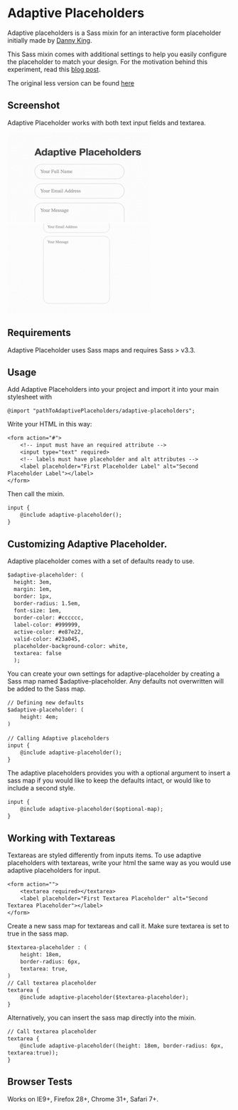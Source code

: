 Adaptive Placeholders
====================

Adaptive placeholders is a Sass mixin for an interactive form placeholder initially made by [Danny King](https://twitter.com/dannykingme). 

This Sass mixin comes with additional settings to help you easily configure the placeholder to match your design. For the motivation behind this experiment, read this [blog post](). 

The original less version can be found [here](http://codepen.io/dannykingme/pen/IvFuB)

## Screenshot 

Adaptive Placeholder works with both text input fields and textarea. 

![Adaptive Placeholders Input Demo](screenshots/input.gif "Adaptive Placeholders Input Demo")
![Adaptive Placeholders Textarea Demo](screenshots/textarea.gif "Adaptive Placeholders Textarea Demo")

## Requirements 

Adaptive Placeholder uses Sass maps and requires Sass > v3.3. 

## Usage 

Add Adaptive Placeholders into your project and import it into your main stylesheet with 

    @import "pathToAdaptivePlaceholders/adaptive-placeholders"; 

Write your HTML in this way: 

    <form action="#">
        <!-- input must have an required attribute -->
        <input type="text" required>
        <!-- labels must have placeholder and alt attributes -->
        <label placeholder="First Placeholder Label" alt="Second Placeholder Label"></label>
    </form>

Then call the mixin. 

    input {
        @include adaptive-placeholder();
    }

## Customizing Adaptive Placeholder. 

Adaptive placeholder comes with a set of defaults ready to use. 

    $adaptive-placeholder: (
      height: 3em,
      margin: 1em,
      border: 1px,
      border-radius: 1.5em,
      font-size: 1em,
      border-color: #cccccc,
      label-color: #999999,
      active-color: #e87e22,
      valid-color: #23a045,
      placeholder-background-color: white,
      textarea: false
      );

You can create your own settings for adaptive-placeholder by creating a Sass map named $adaptive-placeholder. Any defaults not overwritten will be added to the Sass map. 

    // Defining new defaults
    $adaptive-placeholder: (
        height: 4em; 
    )

    // Calling Adaptive placeholders
    input {
        @include adaptive-placeholder(); 
    }

The adaptive placeholders provides you with a optional argument to insert a sass map if you would like to keep the defaults intact, or would like to include a second style. 

    input {
        @include adaptive-placeholder($optional-map); 
    }

## Working with Textareas 

Textareas are styled differently from inputs items. To use adaptive placeholders with textareas, write your html the same way as you would use adaptive placeholders for input. 

    <form action="">
        <textarea required></textarea>
        <label placeholder="First Textarea Placeholder" alt="Second Textarea Placeholder"></label>
    </form>

Create a new sass map for textareas and call it. Make sure textarea is set to true in the sass map. 

    $textarea-placeholder : (
        height: 18em, 
        border-radius: 6px,
        textarea: true, 
    )
    // Call textarea placeholder 
    textarea {
        @include adaptive-placeholder($textarea-placeholder); 
    }

Alternatively, you can insert the sass map directly into the mixin. 

    // Call textarea placeholder 
    textarea {
        @include adaptive-placeholder((height: 18em, border-radius: 6px, textarea:true)); 
    }

## Browser Tests

Works on IE9+, Firefox 28+, Chrome 31+, Safari 7+.

